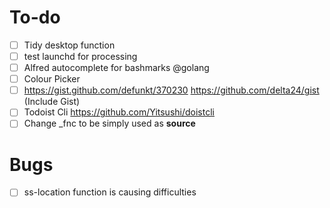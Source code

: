 # To-do

- [ ] Tidy desktop function
- [ ] test launchd for processing
- [ ] Alfred autocomplete for bashmarks @golang
- [ ] Colour Picker 
- [ ] https://gist.github.com/defunkt/370230 https://github.com/delta24/gist (Include Gist)
- [ ] Todoist Cli https://github.com/Yitsushi/doistcli
- [ ] Change _fnc to be simply used as __source__

# Bugs

- [ ] ss-location function is causing difficulties

